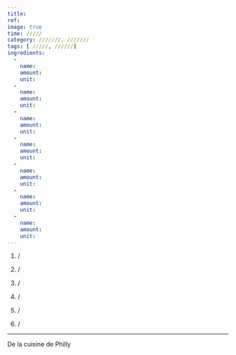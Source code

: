 ```yaml
---
title: 
ref: 
image: true
time: /////
category: ///////, ///////
tags: [ /////, //////]
ingredients:
  -
    name:
    amount: 
    unit: 
  -
    name: 
    amount: 
    unit:
  -
    name: 
    amount: 
    unit: 
  -
    name: 
    amount: 
    unit:
  -
    name: 
    amount: 
    unit: 
  -
    name: 
    amount: 
    unit:
  - 
    name: 
    amount: 
    unit:
---
```



1. /
2. /

3. /

4. /

5. /

6. /

---

De la cuisine de Philly
